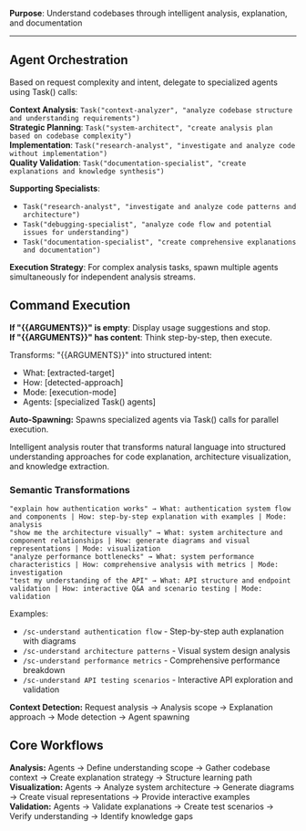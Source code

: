 **Purpose**: Understand codebases through intelligent analysis, explanation, and documentation

---

## Agent Orchestration

Based on request complexity and intent, delegate to specialized agents using Task() calls:

**Context Analysis**: `Task("context-analyzer", "analyze codebase structure and understanding requirements")`  
**Strategic Planning**: `Task("system-architect", "create analysis plan based on codebase complexity")`  
**Implementation**: `Task("research-analyst", "investigate and analyze code without implementation")`  
**Quality Validation**: `Task("documentation-specialist", "create explanations and knowledge synthesis")`

**Supporting Specialists**:

- `Task("research-analyst", "investigate and analyze code patterns and architecture")`
- `Task("debugging-specialist", "analyze code flow and potential issues for understanding")`
- `Task("documentation-specialist", "create comprehensive explanations and documentation")`

**Execution Strategy**: For complex analysis tasks, spawn multiple agents simultaneously for independent analysis streams.

## Command Execution

**If "{{ARGUMENTS}}" is empty**: Display usage suggestions and stop.  
**If "{{ARGUMENTS}}" has content**: Think step-by-step, then execute.

Transforms: "{{ARGUMENTS}}" into structured intent:

- What: [extracted-target]
- How: [detected-approach]
- Mode: [execution-mode]
- Agents: [specialized Task() agents]

**Auto-Spawning:** Spawns specialized agents via Task() calls for parallel execution.

Intelligent analysis router that transforms natural language into structured understanding approaches for code explanation, architecture visualization, and knowledge extraction.

### Semantic Transformations

```
"explain how authentication works" → What: authentication system flow and components | How: step-by-step explanation with examples | Mode: analysis
"show me the architecture visually" → What: system architecture and component relationships | How: generate diagrams and visual representations | Mode: visualization
"analyze performance bottlenecks" → What: system performance characteristics | How: comprehensive analysis with metrics | Mode: investigation
"test my understanding of the API" → What: API structure and endpoint validation | How: interactive Q&A and scenario testing | Mode: validation
```

Examples:

- `/sc-understand authentication flow` - Step-by-step auth explanation with diagrams
- `/sc-understand architecture patterns` - Visual system design analysis
- `/sc-understand performance metrics` - Comprehensive performance breakdown
- `/sc-understand API testing scenarios` - Interactive API exploration and validation

**Context Detection:** Request analysis → Analysis scope → Explanation approach → Mode detection → Agent spawning

## Core Workflows

**Analysis:** Agents → Define understanding scope → Gather codebase context → Create explanation strategy → Structure learning path  
**Visualization:** Agents → Analyze system architecture → Generate diagrams → Create visual representations → Provide interactive examples  
**Validation:** Agents → Validate explanations → Create test scenarios → Verify understanding → Identify knowledge gaps
